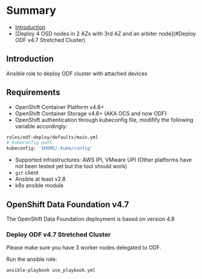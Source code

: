 # Summary
- [Introduction](#Introduction)
-  [Deploy 4 OSD nodes in  2 AZs with 3rd AZ and an arbiter node](#Deploy ODF v4.7 Stretched Cluster)

## Introduction 
Ansible role to deploy ODF cluster with attached devices

## Requirements
- OpenShift Container Platform v4.8+ 
- OpenShift Container Storage v4.8+ (AKA OCS and now ODF)
- OpenShift authentication through kubeconfig file, modifify the following variable accordingly:
```bash
roles/odf-deploy/defaults/main.yml
# kubeconfig path
kubeconfig: '$HOME/.kube/config'
```

- Supported infrastructures: AWS IPI, VMware UPI (Other platforms have not been tested yet but the tool should work)
- `git` client
- Ansible at least v2.8 
- k8s ansible module

## OpenShift Data Foundation v4.7
The OpenShift Data Foundation deployment is based on version 4.8

### Deploy ODF v4.7 Stretched Cluster  
  
Please make sure you have 3 worker nodes delegated to ODF.

Run the ansible role:
```
ansible-playbook use_playbook.yml
```